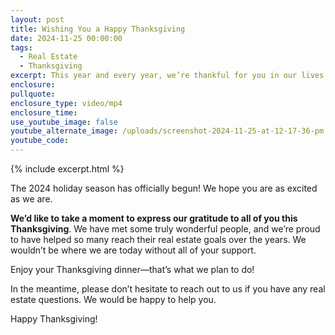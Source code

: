 ```yaml
---
layout: post
title: Wishing You a Happy Thanksgiving
date: 2024-11-25 00:00:00
tags:
  - Real Estate
  - Thanksgiving
excerpt: This year and every year, we’re thankful for you in our lives.
enclosure:
pullquote:
enclosure_type: video/mp4
enclosure_time:
use_youtube_image: false
youtube_alternate_image: /uploads/screenshot-2024-11-25-at-12-17-36-pm.png
youtube_code:
---
```

{% include excerpt.html %}

The 2024 holiday season has officially begun! We hope you are as excited as we are.

**We’d like to take a moment to express our gratitude to all of you this Thanksgiving**. We have met some truly wonderful people, and we’re proud to have helped so many reach their real estate goals over the years. We wouldn’t be where we are today without all of your support.

Enjoy your Thanksgiving dinner—that’s what we plan to do!

In the meantime, please don’t hesitate to reach out to us if you have any real estate questions. We would be happy to help you.

Happy Thanksgiving!